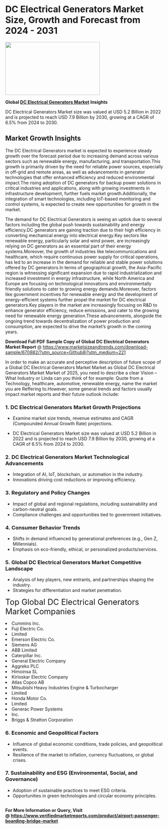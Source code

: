 <H1>DC Electrical Generators Market Size, Growth and Forecast from 2024 - 2031</H1><img class="aligncenter size-medium wp-image-584254" src="https://thirdeyenews.in/wp-content/uploads/2024/09/Global-Market-Research-300x168.jpeg" alt="" width="300" height="168" /><p><strong>Global&nbsp;<a href="https://www.marketsizeandtrends.com/download-sample/670882/?utm_source=Github8j?utm_medium=221">DC Electrical Generators Market</a> Insights</strong></p><p>DC Electrical Generators Market size was valued at USD 5.2 Billion in 2022 and is projected to reach USD 7.9 Billion by 2030, growing at a CAGR of 6.5% from 2024 to 2030.</p><p><h2>Market Growth Insights</h2> <p>The DC Electrical Generators market is expected to experience steady growth over the forecast period due to increasing demand across various sectors such as renewable energy, manufacturing, and transportation.This growth is primarily driven by the need for reliable power sources, especially in off-grid and remote areas, as well as advancements in generator technologies that offer enhanced efficiency and reduced environmental impact.The rising adoption of DC generators for backup power solutions in critical industries and applications, along with growing investments in infrastructure development, further fuels market growth.Additionally, the integration of smart technologies, including IoT-based monitoring and control systems, is expected to create new opportunities for growth in the market.</p> <p>The demand for DC Electrical Generators is seeing an uptick due to several factors including the global push towards sustainability and energy efficiency.DC generators are gaining traction due to their high efficiency in converting mechanical energy into electrical energy.Key sectors like renewable energy, particularly solar and wind power, are increasingly relying on DC generators as an essential part of their energy systems.Moreover, the growth of industries like telecommunications and healthcare, which require continuous power supply for critical operations, has led to an increase in the demand for reliable and stable power solutions offered by DC generators.In terms of geographical growth, the Asia-Pacific region is witnessing significant expansion due to rapid industrialization and increased investment in energy infrastructure, while North America and Europe are focusing on technological innovations and environmentally friendly solutions to cater to growing energy demands.Moreover, factors like government incentives for renewable energy and the development of energy-efficient systems further propel the market for DC electrical generators.Key players in the market are increasingly focusing on R&D to enhance generator efficiency, reduce emissions, and cater to the growing need for renewable energy generation.These advancements, alongside the ongoing trend towards decentralization of power production and consumption, are expected to drive the market’s growth in the coming years.</p> <p><span class=""><strong>Download Full PDF Sample Copy of Global DC Electrical Generators Market Report</strong> @ <a href="https://www.marketsizeandtrends.com/download-sample/670882/?utm_source=Github8j?utm_medium=221" target="_blank">https://www.marketsizeandtrends.com/download-sample/670882/?utm_source=Github8j?utm_medium=221</a></span></p><p>In order to make an accurate and perceptive description of future scope of a Global&nbsp;DC Electrical Generators Market Market as Global&nbsp;DC Electrical Generators Market Market of 2025, you need to describe a clear Vision &ndash; What Industry or Linda can you think of for example: Quote from a Technology, healthcare, automotive, renewable energy, name the market you are Reffering to.However, some general trends and factors usually impact market reports and their future outlook include:</p><h3>1.&nbsp;<strong>DC Electrical Generators Market Growth Projections</strong></h3><ul><li>Examine market size trends, revenue estimates and CAGR (Compounded Annual Growth Rate) projections.</li><li><p>DC Electrical Generators Market size was valued at USD 5.2 Billion in 2022 and is projected to reach USD 7.9 Billion by 2030, growing at a CAGR of 6.5% from 2024 to 2030.</p></li></ul><h3>2.&nbsp;<strong>DC Electrical Generators Market Technological Advancements</strong></h3><ul><li>Integration of AI, IoT, blockchain, or automation in the industry.</li><li>Innovations driving cost reductions or improving efficiency.</li></ul><h3>3.&nbsp;<strong>Regulatory and Policy Changes</strong></h3><ul><li>Impact of global and regional regulations, including sustainability and carbon-neutral goals.</li><li>Compliance challenges and opportunities tied to government initiatives.</li></ul><h3>4.&nbsp;<strong>Consumer Behavior Trends</strong></h3><ul><li>Shifts in demand influenced by generational preferences (e.g., Gen Z, Millennials).</li><li>Emphasis on eco-friendly, ethical, or personalized products/services.</li></ul><h3>5.&nbsp;<strong>Global DC Electrical Generators Market Competitive Landscape</strong></h3><ul><li>Analysis of key players, new entrants, and partnerships shaping the industry.</li><li>Strategies for differentiation and market penetration.</li></ul><p data-pm-slice="1 1 []"><span style="color: inherit; font-family: inherit; font-size: 25px;">Top Global DC Electrical Generators Market Companies</span></p><div class="" data-test-id=""><p><li>Cummins Inc.</li><li> Fuji Electric Co.</li><li> Limited</li><li> Emerson Electric Co.</li><li> Siemens AG</li><li> ABB Limited</li><li> Caterpillar Inc.</li><li> General Electric Company</li><li> Aggreko PLC</li><li> Himoinsa SL</li><li> Kirloskar Electric Company</li><li> Atlas Copco AB</li><li> Mitsubishi Heavy Industries Engine & Turbocharger</li><li> Limited</li><li> Honda Motor Co.</li><li> Limited</li><li> Generac Power Systems</li><li> Inc.</li><li> Briggs & Stratton Corporation</li></p></div><h3>6.&nbsp;<strong>Economic and Geopolitical Factors</strong></h3><ul><li>Influence of global economic conditions, trade policies, and geopolitical events.</li><li>Resilience of the market to inflation, currency fluctuations, or global crises.</li></ul><h3>7.&nbsp;<strong>Sustainability and ESG (Environmental, Social, and Governance)</strong></h3><ul><li>Adoption of sustainable practices to meet ESG criteria.</li><li>Opportunities in green technologies and circular economy principles.</li></ul><h2><strong style="font-size: 14px;">For More Information or Query, Visit @&nbsp;</strong><a style="background-color: #ffffff; font-size: 14px;" href="https://www.marketsizeandtrends.com/report/dc-electrical-generators-market/" target="_blank">https://www.verifiedmarketreports.com/product/airport-passenger-boarding-bridge-market</a></h2>